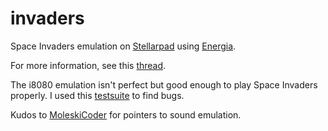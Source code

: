 invaders
========

Space Invaders emulation on
[Stellarpad](http://www.energia.nu/Guide_StellarisLaunchPad.html) using 
[Energia](http://energia.nu/).

For more information, see this 
[thread](http://www.emutalk.net/threads/38177-Space-Invaders).

The i8080 emulation isn't perfect but good enough to play Space Invaders properly.
I used this [testsuite](http://www.idb.me.uk/sunhillow/8080.html) to find bugs.

Kudos to [MoleskiCoder](https://github.com/MoleskiCoder/invaders) for
pointers to sound emulation.
